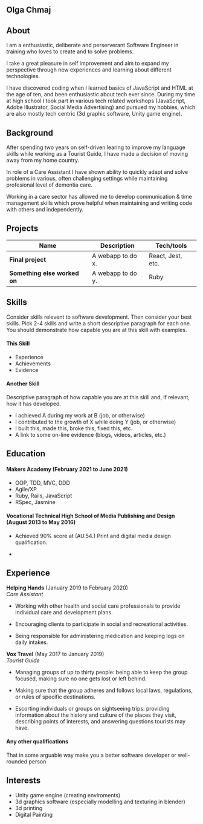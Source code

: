 ## Olga Chmaj

## About
I am a enthusiastic, deliberate and perserverant Software Engineer in training who loves to create and to solve problems.

I take a great pleasure in self improvement and aim to expand my perspective through new experiences and learning about different technologies.

I have discovered coding when I learned basics of JavaScript and HTML at the age of ten, and been enthusiastic about tech ever since. 
During my time at high school I took part in various tech related workshops (JavaScript, Adobe Illustrator, Social Media Advertising) and pursued my hobbies, which are also mostly tech centric (3d graphic software, Unity game engine).

## Background

After spending two years on self-driven learing to improve my language skills while working 
as a Tourist Guide, I have made a decision of moving away from my home country.

In role of a Care Assistant I have shown ability to quickly adapt and solve problems in various,
often challenging settings while maintaining profesional level of dementia care.

Working in a care sector has allowed me to develop communication & time management skills
which prove helpful when maintaining and writing code with others and independently.




## Projects

| Name                         | Description       | Tech/tools        |
| ---------------------------- | ----------------- | ----------------- |
| **Final project**            | A webapp to do x. | React, Jest, etc. |
| **Something else worked on** | A webapp to do y. | Ruby              |


## Skills

Consider skills relevent to software development. Then consider your best skills. Pick 2-4 skills and write a short descriptive paragraph for each one. You should demonstrate how capable you are at this skill with examples.

#### This Skill

- Experience
- Achievements
- Evidence

#### Another Skill

Descriptive paragraph of how capable you are at this skill and, if relevant, how it has developed.

- I achieved A during my work at B (job, or otherwise)
- I contributed to the growth of X while doing Y (job, or otherwise)
- I built this, made this, broke this, fixed this, etc.
- A link to some on-line evidence (blogs, videos, articles, etc.)

## Education

#### Makers Academy (February 2021 to June 2021)

- OOP, TDD, MVC, DDD
- Agile/XP
- Ruby, Rails, JavaScript
- RSpec, Jasmine

#### Vocational Technical High School of Media Publishing and Design (August 2013 to May 2016)

- Achieved 90% score at (AU.54.) Print and digital media design qualification.

- 

## Experience

**Helping Hands** (January 2019 to February 2020)  
_Care Assistant_

- Working with other health and social care professionals to provide
  individual care and development plans. 
  
- Encouraging clients to participate in social and recreational activities. 

- Being responsible for administering medication and keeping logs on daily intakes.


**Vox Travel** (May 2017 to January 2019)  
_Tourist Guide_

- Managing groups of up to thirty people: being able to keep the group focused,
  making sure no one gets lost or left behind.

- Making sure that the group adheres and follows local laws,
  regulations, or rules of specific destinations.

- Escorting individuals or groups on sightseeing trips: providing
  information about the history and culture of the places they visit,
  describing points of interests, and answering questions tourists may have.

#### Any other qualifications

That in some arguable way make you a better software developer or well-rounded person

## Interests

- Unity game engine (creating enviroments)
- 3d graphics software (especially modelling and texturing in blender)
- 3d printing
- Digital Painting
